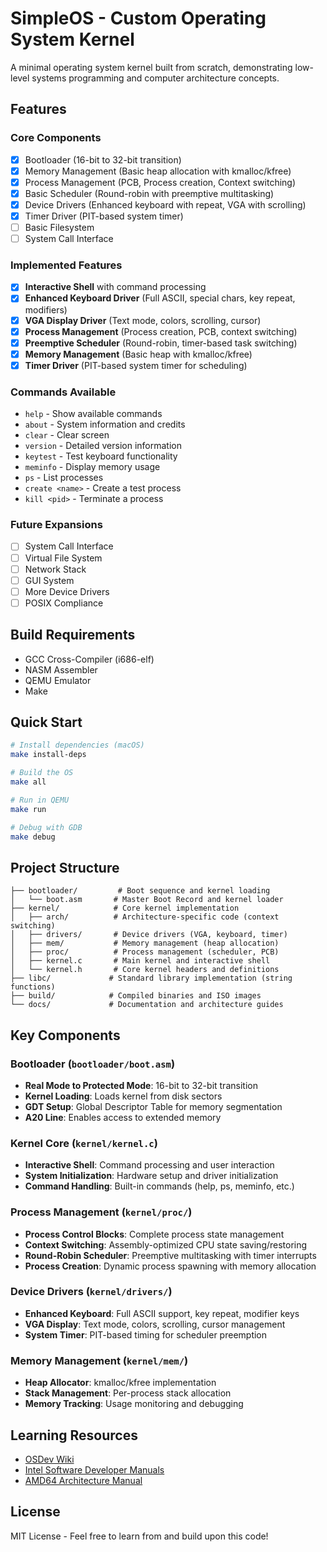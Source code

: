 # SimpleOS - Custom Operating System Kernel

A minimal operating system kernel built from scratch, demonstrating low-level systems programming and computer architecture concepts.

## Features

### Core Components
- [x] Bootloader (16-bit to 32-bit transition)
- [x] Memory Management (Basic heap allocation with kmalloc/kfree)
- [x] Process Management (PCB, Process creation, Context switching)
- [x] Basic Scheduler (Round-robin with preemptive multitasking)
- [x] Device Drivers (Enhanced keyboard with repeat, VGA with scrolling)
- [x] Timer Driver (PIT-based system timer)
- [ ] Basic Filesystem
- [ ] System Call Interface

### Implemented Features
- [x] **Interactive Shell** with command processing
- [x] **Enhanced Keyboard Driver** (Full ASCII, special chars, key repeat, modifiers)
- [x] **VGA Display Driver** (Text mode, colors, scrolling, cursor)
- [x] **Process Management** (Process creation, PCB, context switching)
- [x] **Preemptive Scheduler** (Round-robin, timer-based task switching)
- [x] **Memory Management** (Basic heap with kmalloc/kfree)
- [x] **Timer Driver** (PIT-based system timer for scheduling)

### Commands Available
- `help` - Show available commands
- `about` - System information and credits
- `clear` - Clear screen
- `version` - Detailed version information
- `keytest` - Test keyboard functionality
- `meminfo` - Display memory usage
- `ps` - List processes
- `create <name>` - Create a test process
- `kill <pid>` - Terminate a process

### Future Expansions
- [ ] System Call Interface
- [ ] Virtual File System
- [ ] Network Stack
- [ ] GUI System
- [ ] More Device Drivers
- [ ] POSIX Compliance

## Build Requirements

- GCC Cross-Compiler (i686-elf)
- NASM Assembler
- QEMU Emulator
- Make

## Quick Start

```bash
# Install dependencies (macOS)
make install-deps

# Build the OS
make all

# Run in QEMU
make run

# Debug with GDB
make debug
```

## Project Structure

```
├── bootloader/         # Boot sequence and kernel loading
│   └── boot.asm       # Master Boot Record and kernel loader
├── kernel/            # Core kernel implementation
│   ├── arch/          # Architecture-specific code (context switching)
│   ├── drivers/       # Device drivers (VGA, keyboard, timer)
│   ├── mem/           # Memory management (heap allocation)
│   ├── proc/          # Process management (scheduler, PCB)
│   ├── kernel.c       # Main kernel and interactive shell
│   └── kernel.h       # Core kernel headers and definitions
├── libc/             # Standard library implementation (string functions)
├── build/            # Compiled binaries and ISO images
└── docs/             # Documentation and architecture guides
```

## Key Components

### Bootloader (`bootloader/boot.asm`)
- **Real Mode to Protected Mode**: 16-bit to 32-bit transition
- **Kernel Loading**: Loads kernel from disk sectors
- **GDT Setup**: Global Descriptor Table for memory segmentation
- **A20 Line**: Enables access to extended memory

### Kernel Core (`kernel/kernel.c`)
- **Interactive Shell**: Command processing and user interaction
- **System Initialization**: Hardware setup and driver initialization
- **Command Handling**: Built-in commands (help, ps, meminfo, etc.)

### Process Management (`kernel/proc/`)
- **Process Control Blocks**: Complete process state management
- **Context Switching**: Assembly-optimized CPU state saving/restoring
- **Round-Robin Scheduler**: Preemptive multitasking with timer interrupts
- **Process Creation**: Dynamic process spawning with memory allocation

### Device Drivers (`kernel/drivers/`)
- **Enhanced Keyboard**: Full ASCII support, key repeat, modifier keys
- **VGA Display**: Text mode, colors, scrolling, cursor management
- **System Timer**: PIT-based timing for scheduler preemption

### Memory Management (`kernel/mem/`)
- **Heap Allocator**: kmalloc/kfree implementation
- **Stack Management**: Per-process stack allocation
- **Memory Tracking**: Usage monitoring and debugging

## Learning Resources

- [OSDev Wiki](https://wiki.osdev.org/)
- [Intel Software Developer Manuals](https://software.intel.com/content/www/us/en/develop/articles/intel-sdm.html)
- [AMD64 Architecture Manual](https://www.amd.com/system/files/TechDocs/40332.pdf)

## License

MIT License - Feel free to learn from and build upon this code!
